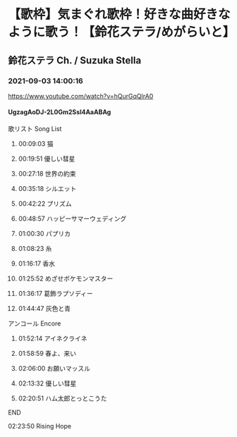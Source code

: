 # 【歌枠】気まぐれ歌枠！好きな曲好きなように歌う！【鈴花ステラ/めがらいと】

## 鈴花ステラ Ch. / Suzuka Stella

### 2021-09-03 14:00:16

https://www.youtube.com/watch?v=hQurGqQlrA0

#### UgzagAoDJ-2L0Gm2Ssl4AaABAg

歌リスト  Song List



01.  00:09:03  猫

02.  00:19:51  優しい彗星

03.  00:27:18  世界の約束

04.  00:35:18  シルエット

05.  00:42:22  プリズム

06.  00:48:57  ハッピーサマーウェディング

07.  01:00:30  パプリカ

08.  01:08:23  糸

09.  01:16:17  香水

10.  01:25:52  めざせポケモンマスター

11.  01:36:17  葛飾ラプソディー

12.  01:44:47  灰色と青



アンコール  Encore



01.  01:52:14  アイネクライネ

02.  01:58:59  春よ、来い

03.  02:06:00  お願いマッスル

04.  02:13:32  優しい彗星

05.  02:20:51  ハム太郎とっとこうた



END

02:23:50  Rising Hope

